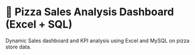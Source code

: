 # 🍕 Pizza Sales Analysis Dashboard (Excel + SQL)
Dynamic Sales dashboard and KPI analysis using Excel and MySQL on pizza store data.
